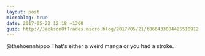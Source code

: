 ```yaml
---
layout: post
microblog: true
date: 2017-05-22 12:18 +1300
guid: http://JacksonOfTrades.micro.blog/2017/05/21/t866433084425510912.html
---
```

@thehoennhippo That's either a weird manga or you had a stroke.
